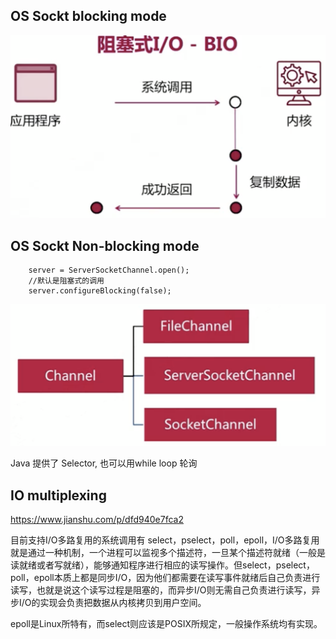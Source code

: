 

## OS Sockt blocking mode
![](./_images/blocking-bio.png)




## OS Sockt Non-blocking mode
```
    server = ServerSocketChannel.open();
    //默认是阻塞式的调用
    server.configureBlocking(false);
```
![](./_images/channel.png)

Java 提供了 Selector,  也可以用while loop 轮询

## IO multiplexing
https://www.jianshu.com/p/dfd940e7fca2

目前支持I/O多路复用的系统调用有 select，pselect，poll，epoll，I/O多路复用就是通过一种机制，一个进程可以监视多个描述符，一旦某个描述符就绪（一般是读就绪或者写就绪），能够通知程序进行相应的读写操作。但select，pselect，poll，epoll本质上都是同步I/O，因为他们都需要在读写事件就绪后自己负责进行读写，也就是说这个读写过程是阻塞的，而异步I/O则无需自己负责进行读写，异步I/O的实现会负责把数据从内核拷贝到用户空间。

epoll是Linux所特有，而select则应该是POSIX所规定，一般操作系统均有实现。